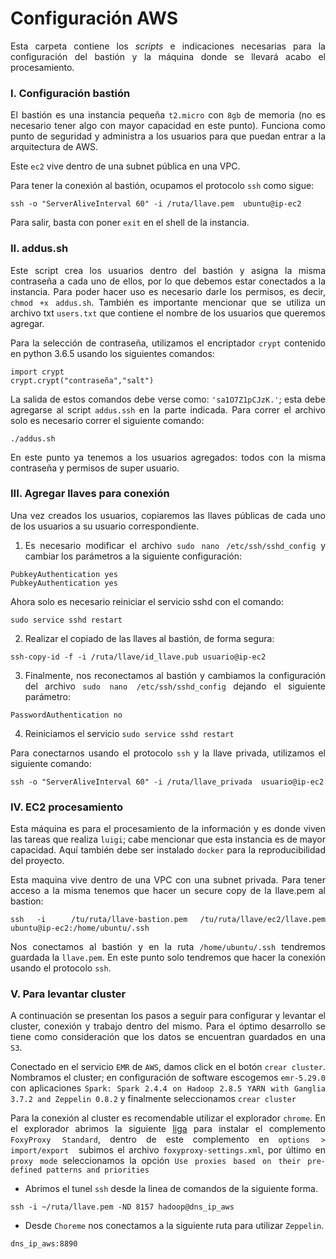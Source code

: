 <div class="tip" markdown="1">

# Configuración AWS
<div align="justify">

Esta carpeta contiene los *scripts* e indicaciones necesarias para la configuración del bastión y la máquina donde se llevará acabo el procesamiento.

### I. Configuración bastión

El bastión es una instancia pequeña `t2.micro`  con `8gb` de memoria (no es necesario tener algo con mayor capacidad en este punto). Funciona como punto de seguridad y administra a los usuarios para que puedan entrar a la arquitectura de AWS.

Este `ec2` vive dentro de una subnet pública en una VPC.

Para tener la conexión al bastión, ocupamos el protocolo `ssh` como sigue:

```
ssh -o "ServerAliveInterval 60" -i /ruta/llave.pem  ubuntu@ip-ec2
```

Para salir, basta con poner `exit` en el shell de la instancia.


### II. addus.sh

Este script crea los usuarios dentro del bastión y asigna la misma contraseña a cada uno de ellos, por lo que debemos estar conectados a la instancia. Para poder hacer uso es necesario darle los permisos, es decir, ` chmod +x addus.sh`. También es importante mencionar que se utiliza un archivo txt `users.txt` que contiene el nombre de los usuarios que queremos agregar.

Para la selección de contraseña, utilizamos el encriptador `crypt` contenido en python 3.6.5 usando los siguientes comandos:

```
import crypt
crypt.crypt("contraseña","salt")
```

La salida de estos comandos debe verse como: ` 'sa1O7Z1pCJzK.' `; esta debe agregarse al script `addus.ssh` en la parte indicada. Para correr el archivo solo es necesario correr el siguiente comando:

 ```
 ./addus.sh
 ```
En este punto ya tenemos a los usuarios agregados: todos con la misma contraseña y permisos de super usuario.

### III.  Agregar llaves para conexión

Una vez creados los usuarios, copiaremos las llaves públicas de cada uno de los usuarios a su usuario correspondiente.

1. Es necesario modificar el archivo `sudo nano /etc/ssh/sshd_config` y cambiar los parámetros a la siguiente configuración:

```
PubkeyAuthentication yes
PubkeyAuthentication yes
```

Ahora solo es necesario reiniciar el servicio sshd con el comando:

```
sudo service sshd restart

```

2. Realizar el copiado de las llaves al bastión, de forma segura:

```
ssh-copy-id -f -i /ruta/llave/id_llave.pub usuario@ip-ec2
```

3. Finalmente, nos reconectamos al bastión y cambiamos la configuración del archivo `sudo nano /etc/ssh/sshd_config` dejando el siguiente parámetro:

```
PasswordAuthentication no
```

4. Reiniciamos el servicio `sudo service sshd restart `

Para conectarnos usando el protocolo `ssh`  y la llave privada, utilizamos el siguiente comando:

```
ssh -o "ServerAliveInterval 60" -i /ruta/llave_privada  usuario@ip-ec2
```

### IV. EC2 procesamiento

Esta máquina es para el procesamiento de la información y es donde viven las tareas que realiza `luigi`; cabe mencionar que esta instancia es de mayor capacidad. Aquí también debe ser instalado `docker` para la reproducibilidad del proyecto.

Esta maquina vive dentro de una VPC con una subnet privada. Para tener acceso a la misma tenemos que hacer un secure copy de la llave.pem al bastion:

```
ssh -i  /tu/ruta/llave-bastion.pem /tu/ruta/llave/ec2/llave.pem ubuntu@ip-ec2:/home/ubuntu/.ssh
```

Nos conectamos al bastión y en la ruta `/home/ubuntu/.ssh` tendremos guardada la `llave.pem`. En este punto solo tendremos que hacer la conexión usando el protocolo `ssh`.


### V. Para levantar cluster

A continuación se presentan los pasos a seguir para configurar y levantar el cluster, conexión y trabajo dentro del mismo. Para el óptimo desarrollo se tiene como consideración que los datos se encuentran guardados en una `S3`.

Conectado en el servicio `EMR` de `AWS`, damos click en el botón `crear cluster`. Nombramos el cluster; en configuración de software escogemos `emr-5.29.0` con aplicaciones `Spark: Spark 2.4.4 on Hadoop 2.8.5 YARN with Ganglia 3.7.2 and Zeppelin 0.8.2` y finalmente seleccionamos `crear cluster`

Para la conexión al cluster es recomendable utilizar el explorador `chrome`. En el explorador abrimos la siguiente [liga](https://chrome.google.com/webstore/detail/foxyproxy-standard/gcknhkkoolaabfmlnjonogaaifnjlfnp?hl=es "complemento FoxyProxy") para instalar el complemento `FoxyProxy Standard`, dentro de este complemento en `options > import/export ` subimos el archivo `foxyproxy-settings.xml`, por último en `proxy mode` seleccionamos la opción `Use proxies based on their pre-defined patterns and priorities`

+  Abrimos el tunel `ssh` desde la linea de comandos de la siguiente forma.
```
ssh -i ~/ruta/llave.pem -ND 8157 hadoop@dns_ip_aws
```
+  Desde `Choreme` nos conectamos a la siguiente ruta para utilizar `Zeppelin`.
```
dns_ip_aws:8890
```



</div>

